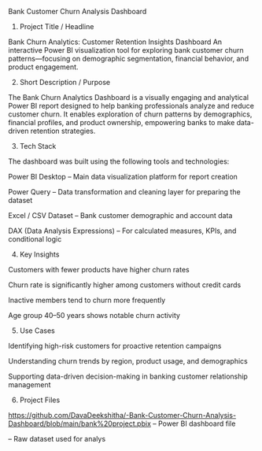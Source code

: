 
Bank Customer Churn Analysis Dashboard
1. Project Title / Headline

Bank Churn Analytics: Customer Retention Insights Dashboard
An interactive Power BI visualization tool for exploring bank customer churn patterns—focusing on demographic segmentation, financial behavior, and product engagement.

2. Short Description / Purpose

The Bank Churn Analytics Dashboard is a visually engaging and analytical Power BI report designed to help banking professionals analyze and reduce customer churn. It enables exploration of churn patterns by demographics, financial profiles, and product ownership, empowering banks to make data-driven retention strategies.

3. Tech Stack

The dashboard was built using the following tools and technologies:

Power BI Desktop – Main data visualization platform for report creation

Power Query – Data transformation and cleaning layer for preparing the dataset

Excel / CSV Dataset – Bank customer demographic and account data

DAX (Data Analysis Expressions) – For calculated measures, KPIs, and conditional logic

4. Key Insights

Customers with fewer products have higher churn rates

Churn rate is significantly higher among customers without credit cards

Inactive members tend to churn more frequently

Age group 40–50 years shows notable churn activity

5. Use Cases

Identifying high-risk customers for proactive retention campaigns

Understanding churn trends by region, product usage, and demographics

Supporting data-driven decision-making in banking customer relationship management

6. Project Files

https://github.com/DavaDeekshitha/-Bank-Customer-Churn-Analysis-Dashboard/blob/main/bank%20project.pbix – Power BI dashboard file

 – Raw dataset used for analys
